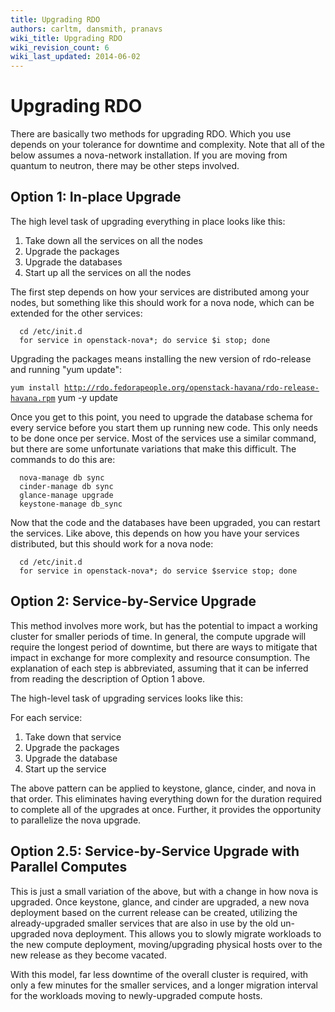 ```yaml
---
title: Upgrading RDO
authors: carltm, dansmith, pranavs
wiki_title: Upgrading RDO
wiki_revision_count: 6
wiki_last_updated: 2014-06-02
---
```


# Upgrading RDO

There are basically two methods for upgrading RDO. Which you use depends on your tolerance for downtime and complexity. Note that all of the below assumes a nova-network installation. If you are moving from quantum to neutron, there may be other steps involved.

## Option 1: In-place Upgrade

The high level task of upgrading everything in place looks like this:

1.  Take down all the services on all the nodes
2.  Upgrade the packages
3.  Upgrade the databases
4.  Start up all the services on all the nodes

The first step depends on how your services are distributed among your nodes, but something like this should work for a nova node, which can be extended for the other services:

      cd /etc/init.d
      for service in openstack-nova*; do service $i stop; done

Upgrading the packages means installing the new version of rdo-release and running "yum update":

`yum install `[`http://rdo.fedorapeople.org/openstack-havana/rdo-release-havana.rpm`](http://rdo.fedorapeople.org/openstack-havana/rdo-release-havana.rpm)
      yum -y update

Once you get to this point, you need to upgrade the database schema for every service before you start them up running new code. This only needs to be done once per service. Most of the services use a similar command, but there are some unfortunate variations that make this difficult. The commands to do this are:

      nova-manage db sync
      cinder-manage db sync
      glance-manage upgrade
      keystone-manage db_sync

Now that the code and the databases have been upgraded, you can restart the services. Like above, this depends on how you have your services distributed, but this should work for a nova node:

      cd /etc/init.d
      for service in openstack-nova*; do service $service stop; done

## Option 2: Service-by-Service Upgrade

This method involves more work, but has the potential to impact a working cluster for smaller periods of time. In general, the compute upgrade will require the longest period of downtime, but there are ways to mitigate that impact in exchange for more complexity and resource consumption. The explanation of each step is abbreviated, assuming that it can be inferred from reading the description of Option 1 above.

The high-level task of upgrading services looks like this:

For each service:

1.  Take down that service
2.  Upgrade the packages
3.  Upgrade the database
4.  Start up the service

The above pattern can be applied to keystone, glance, cinder, and nova in that order. This eliminates having everything down for the duration required to complete all of the upgrades at once. Further, it provides the opportunity to parallelize the nova upgrade.

## Option 2.5: Service-by-Service Upgrade with Parallel Computes

This is just a small variation of the above, but with a change in how nova is upgraded. Once keystone, glance, and cinder are upgraded, a new nova deployment based on the current release can be created, utilizing the already-upgraded smaller services that are also in use by the old un-upgraded nova deployment. This allows you to slowly migrate workloads to the new compute deployment, moving/upgrading physical hosts over to the new release as they become vacated.

With this model, far less downtime of the overall cluster is required, with only a few minutes for the smaller services, and a longer migration interval for the workloads moving to newly-upgraded compute hosts.

